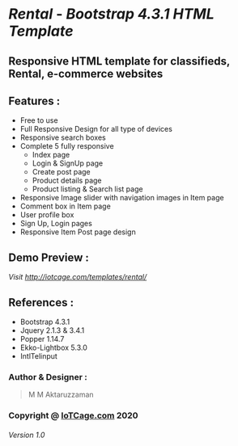 # ***Rental*** - *Bootstrap 4.3.1 HTML Template*
## Responsive HTML template for classifieds, Rental, e-commerce websites
## Features :
- Free to use
- Full Responsive Design for all type of devices
- Responsive search boxes
- Complete 5 fully responsive 
    - Index page
    - Login & SignUp page
    - Create post page
    - Product details page
    - Product listing & Search list page 
- Responsive Image slider with navigation images in Item page
- Comment box in Item page
- User profile box
- Sign Up, Login pages
- Responsive Item Post page design
## Demo Preview :
*Visit http://iotcage.com/templates/rental/*
## References :
- Bootstrap 4.3.1
- Jquery 2.1.3 & 3.4.1
- Popper 1.14.7
- Ekko-Lightbox 5.3.0
- IntlTelinput
### Author & Designer : 
> M M Aktaruzzaman 
### Copyright @ [IoTCage.com](https://iotcage.com) 2020
###### Version 1.0